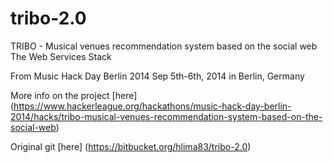 # tribo-2.0
TRIBO - Musical venues recommendation system based on the social web
The Web Services Stack

From Music Hack Day Berlin 2014
Sep 5th-6th, 2014 in Berlin, Germany 

More info on the project [here] (https://www.hackerleague.org/hackathons/music-hack-day-berlin-2014/hacks/tribo-musical-venues-recommendation-system-based-on-the-social-web)

Original git [here] (https://bitbucket.org/hlima83/tribo-2.0)


